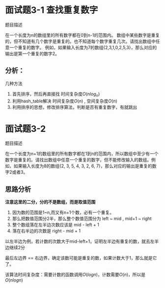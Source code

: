 # 面试题3-1 查找重复数字
题目描述

在一个长度为n的数组里的所有数字都在0到n-1的范围内。 数组中某些数字是重复的，但不知道有几个数字是重复的。也不知道每个数字重复几次。请找出数组中任意一个重复的数字。 例如，如果输入长度为7的数组{2,3,1,0,2,5,3}，那么对应的输出是第一个重复的数字2。


## 分析：
几种方法
1. 首先排序，然后再直接找 时间复杂度$O(nlog_n)$
2. 利用hash_table解决   时间复杂度$O(n)$ , 空间复杂度$O(n)$
3. 利用排序的思想，修改排序算法，判断是否有重复数字，有就跳出


# 面试题3-2 
题目描述

在一个长度为n+1的数组里的所有数字都在1到n的范围内，所以数组中至少有一个数字是重复的。请找出数组中任意一个重复的数字，但不能修改输入的数组。例如，如果输入长度为8的数组{2, 3, 5, 4, 3, 2, 6, 7}，那么对应的输出是重复的数字2或者3。


## 思路分析
**注意这里的二分，分的不是数组，而是取值范围**

1. 因为数的范围是1~n,而又有n+1个数，必有一个重复。
2. 那么把数值范围分2半，那么整个数值范围分为 left ~ mid , mid+1 ~ right 
3. 整个数组落在左半边次数应该是 mid - left + 1
4. 落在右半边的次数是 right - mid + 1

以左半边为例，若计数的次数大于mid-left+1，证明左半边有重复的数，就去左半边继续2分

最后左边界 == 右边界，确定该数可能是重复的数，如果计数大于1，那么就是它了。

该算法时间复杂度：需要计数的函数调用$O(logn)$，计数需要$O(n)$，所以是$O(nlogn)$